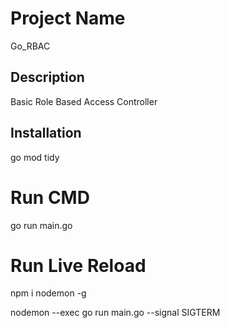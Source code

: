 # Project Name
Go_RBAC

## Description
Basic Role Based Access Controller

## Installation
go mod tidy

# Run CMD
go run main.go

# Run Live Reload
npm i nodemon -g

nodemon --exec go run main.go --signal SIGTERM
